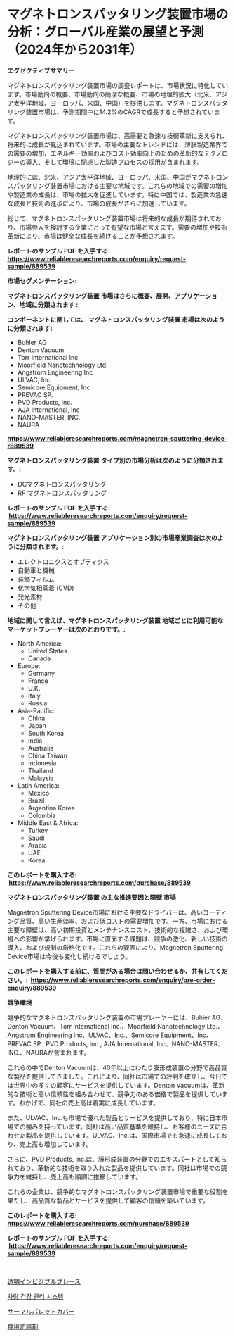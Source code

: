<p><h1>マグネトロンスパッタリング装置市場の分析：グローバル産業の展望と予測（2024年から2031年）</h1></p><p><strong>エグゼクティブサマリー</strong></p>
<p><p>マグネトロンスパッタリング装置市場の調査レポートは、市場状況に特化しています。市場動向の概要、市場動向の簡潔な概要、市場の地理的拡大（北米、アジア太平洋地域、ヨーロッパ、米国、中国）を提供します。マグネトロンスパッタリング装置市場は、予測期間中に14.2%のCAGRで成長すると予想されています。</p><p>マグネトロンスパッタリング装置市場は、高需要と急速な技術革新に支えられ、将来的に成長が見込まれています。市場の主要なトレンドには、薄膜製造業界での需要の増加、エネルギー効率およびコスト効率向上のための革新的なテクノロジーの導入、そして環境に配慮した製造プロセスの採用が含まれます。</p><p>地理的には、北米、アジア太平洋地域、ヨーロッパ、米国、中国がマグネトロンスパッタリング装置市場における主要な地域です。これらの地域での需要の増加や製造業の成長は、市場の拡大を促進しています。特に中国では、製造業の急速な成長と技術の進歩により、市場の成長がさらに加速しています。</p><p>総じて、マグネトロンスパッタリング装置市場は将来的な成長が期待されており、市場参入を検討する企業にとって有望な市場と言えます。需要の増加や技術革新により、市場は健全な成長を続けることが予想されます。</p></p>
<p><strong>レポートのサンプル PDF を入手する: <a href="https://www.reliableresearchreports.com/enquiry/request-sample/889539">https://www.reliableresearchreports.com/enquiry/request-sample/889539</a></strong></p>
<p><strong>市場セグメンテーション:</strong></p>
<p><strong> マグネトロンスパッタリング装置 市場はさらに概要、展開、アプリケーション、地域に分類されます :</strong></p>
<p><strong>コンポーネントに関しては、 マグネトロンスパッタリング装置 市場は次のように分類されます: &nbsp;</strong></p>
<p><ul><li>Buhler AG</li><li>Denton Vacuum</li><li>Torr International Inc.</li><li>Moorfield Nanotechnology Ltd.</li><li>Angstrom Engineering Inc</li><li>ULVAC, Inc.</li><li>Semicore Equipment, Inc</li><li>PREVAC SP.</li><li>PVD Products, Inc.</li><li>AJA International, Inc</li><li>NANO-MASTER, INC.</li><li>NAURA</li></ul></p>
<p><strong><a href="https://www.reliableresearchreports.com/magnetron-sputtering-device-r889539">https://www.reliableresearchreports.com/magnetron-sputtering-device-r889539</a></strong></p>
<p><strong> マグネトロンスパッタリング装置 タイプ別の市場分析は次のように分類されます。:</strong></p>
<p><ul><li>DCマグネトロンスパッタリング</li><li>RF マグネトロンスパッタリング</li></ul></p>
<p><strong>レポートのサンプル PDF を入手する: &nbsp;<a href="https://www.reliableresearchreports.com/enquiry/request-sample/889539">https://www.reliableresearchreports.com/enquiry/request-sample/889539</a></strong></p>
<p><strong> マグネトロンスパッタリング装置 アプリケーション別の市場産業調査は次のように分類されます。:</strong></p>
<p><ul><li>エレクトロニクスとオプティクス</li><li>自動車と機械</li><li>装飾フィルム</li><li>化学気相蒸着 (CVD)</li><li>発光素材</li><li>その他</li></ul></p>
<p><strong>地域に関して言えば、マグネトロンスパッタリング装置 地域ごとに利用可能なマーケットプレーヤーは次のとおりです。:</strong></p>
<p><ul>
    <li>
        North America:
        <ul>
            <li>United States</li>
            <li>Canada</li>
        </ul>
    </li>
    <li>
        Europe:
        <ul>
            <li>Germany</li>
            <li>France</li>
            <li>U.K.</li>
            <li>Italy</li>
            <li>Russia</li>
        </ul>
    </li>
    <li>
        Asia-Pacific:
        <ul>
            <li>China</li>
            <li>Japan</li>
            <li>South Korea</li>
            <li>India</li>
            <li>Australia</li>
            <li>China Taiwan</li>
            <li>Indonesia</li>
            <li>Thailand</li>
            <li>Malaysia</li>
        </ul>
    </li>
    <li>
        Latin America:
        <ul>
            <li>Mexico</li>
            <li>Brazil</li>
            <li>Argentina Korea</li>
            <li>Colombia</li>
        </ul>
    </li>
    <li>
        Middle East & Africa:
        <ul>
            <li>Turkey</li>
            <li>Saudi</li>
            <li>Arabia</li>
            <li>UAE</li>
            <li>Korea</li>
        </ul>
    </li>
    </ul></p>
<p><strong>このレポートを購入する: &nbsp;<a href="https://www.reliableresearchreports.com/purchase/889539">https://www.reliableresearchreports.com/purchase/889539</a></strong></p>
<p><strong>マグネトロンスパッタリング装置 の主な推進要因と障壁 市場</strong></p>
<p><p>Magnetron Sputtering Device市場における主要なドライバーは、高いコーティング品質、高い生産効率、および低コストの需要増加です。一方、市場における主要な障壁は、高い初期投資とメンテナンスコスト、技術的な複雑さ、および環境への影響が挙げられます。市場に直面する課題は、競争の激化、新しい技術の導入、および規制の厳格化です。これらの要因により、Magnetron Sputtering Device市場は今後も変化し続けるでしょう。</p></p>
<p><strong>このレポートを購入する前に、質問がある場合は問い合わせるか、共有してください。:&nbsp; <a href="https://www.reliableresearchreports.com/enquiry/pre-order-enquiry/889539">https://www.reliableresearchreports.com/enquiry/pre-order-enquiry/889539</a></strong></p>
<p><strong>競争環境</strong></p>
<p><p>競争的なマグネトロンスパッタリング装置の市場プレーヤーには、Buhler AG、Denton Vacuum、Torr International Inc.、Moorfield Nanotechnology Ltd.、Angstrom Engineering Inc、ULVAC、Inc.、Semicore Equipment、Inc、PREVAC SP., PVD Products, Inc., AJA International, Inc、NANO-MASTER、INC.、NAURAが含まれます。</p><p>これらの中でDenton Vacuumは、40年以上にわたり膜形成装置の分野で高品質な製品を提供してきました。これにより、同社は市場での評判を確立し、今日では世界中の多くの顧客にサービスを提供しています。Denton Vacuumは、革新的な技術と高い信頼性を組み合わせて、競争力のある価格で製品を提供しています。おかげで、同社の売上高は着実に成長しています。</p><p>また、ULVAC、Inc.も市場で優れた製品とサービスを提供しており、特に日本市場での強みを持っています。同社は高い品質基準を維持し、お客様のニーズに合わせた製品を提供しています。ULVAC、Inc.は、国際市場でも急速に成長しており、売上高も増加しています。</p><p>さらに、PVD Products, Inc.は、膜形成装置の分野でのエキスパートとして知られており、革新的な技術を取り入れた製品を提供しています。同社は市場での競争力を維持し、売上高も順調に推移しています。</p><p>これらの企業は、競争的なマグネトロンスパッタリング装置市場で重要な役割を果たし、高品質な製品とサービスを提供して顧客の信頼を築いています。</p></p>
<p><strong>このレポートを購入する: &nbsp; <a href="https://www.reliableresearchreports.com/purchase/889539">https://www.reliableresearchreports.com/purchase/889539</a></strong></p>
<p><strong>レポートのサンプル PDF を入手する: &nbsp;<a href="https://www.reliableresearchreports.com/enquiry/request-sample/889539">https://www.reliableresearchreports.com/enquiry/request-sample/889539</a></strong><strong></strong></p>
<p>&nbsp;</p>
<p><p><a href="https://medium.com/@bertramveum2023/%E9%80%8F%E6%98%8E%E3%81%AA%E6%AD%AF%E5%88%97%E7%9F%AF%E6%AD%A3%E5%99%A8%E5%B8%82%E5%A0%B4-2031%E5%B9%B4%E3%81%BE%E3%81%A7%E3%81%AE%E3%83%88%E3%83%AC%E3%83%B3%E3%83%89-%E4%BA%88%E6%B8%AC-%E7%AB%B6%E4%BA%89%E5%88%86%E6%9E%90-1ee83dc40f9b">透明インビジブルブレース</a></p><p><a href="https://medium.com/@alanperkins1921/%EC%B0%A8%EB%9F%89-%EA%B1%B4%EA%B0%95-%EA%B4%80%EB%A6%AC-%EC%8B%9C%EC%8A%A4%ED%85%9C-%EC%8B%9C%EC%9E%A5-%EB%B6%84%EC%84%9D-cagr-%EC%8B%9C%EC%9E%A5-%EC%84%B8%EB%B6%84%ED%99%94-%EB%B0%8F-%EA%B8%80%EB%A1%9C%EB%B2%8C-%EC%82%B0%EC%97%85-%EA%B0%9C%EC%9A%94-76b3b03b7360">차량 건강 관리 시스템</a></p><p><a href="https://medium.com/@madelynhowe2023/%E3%82%B5%E3%83%BC%E3%83%9E%E3%83%AB%E3%83%91%E3%83%AC%E3%83%83%E3%83%88%E3%82%AB%E3%83%90%E3%83%BC%E3%81%AE%E5%B8%82%E5%A0%B4%E8%A6%8F%E6%A8%A1%E3%81%AF-%E4%B8%96%E7%95%8C%E3%81%AE%E7%94%A3%E6%A5%AD%E3%81%AB%E3%81%8A%E3%81%91%E3%82%8B%E6%9C%80%E9%81%A9%E3%81%AA%E3%83%9E%E3%83%BC%E3%82%B1%E3%83%86%E3%82%A3%E3%83%B3%E3%82%B0%E3%83%81%E3%83%A3%E3%83%8D%E3%83%AB%E3%82%92%E7%A4%BA%E3%81%97%E3%81%A6%E3%81%84%E3%81%BE%E3%81%99-1171c97aadfd">サーマルパレットカバー</a></p><p><a href="https://github.com/nemesis2824/Market-Research-Report-List-1/blob/main/901142723585.md">食用防腐剤</a></p></p>